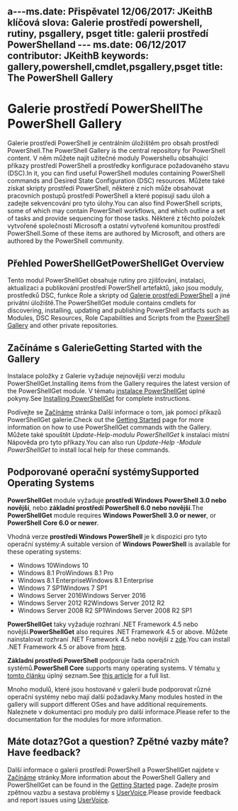  <span data-ttu-id="03d5a-101">a---ms.date: Přispěvatel 12/06/2017: JKeithB klíčová slova: Galerie prostředí powershell, rutiny, psgallery, psget title: galerii prostředí PowerShell</span><span class="sxs-lookup"><span data-stu-id="03d5a-101">and --- ms.date:  06/12/2017 contributor:  JKeithB keywords:  gallery,powershell,cmdlet,psgallery,psget title:  The PowerShell Gallery</span></span>
---
# <a name="the-powershell-gallery"></a><span data-ttu-id="03d5a-102">Galerie prostředí PowerShell</span><span class="sxs-lookup"><span data-stu-id="03d5a-102">The PowerShell Gallery</span></span>

<span data-ttu-id="03d5a-103">Galerie prostředí PowerShell je centrálním úložištěm pro obsah prostředí PowerShell.</span><span class="sxs-lookup"><span data-stu-id="03d5a-103">The PowerShell Gallery is the central repository for PowerShell content.</span></span> <span data-ttu-id="03d5a-104">V něm můžete najít užitečné moduly Powershellu obsahující příkazy prostředí PowerShell a prostředky konfigurace požadovaného stavu (DSC).</span><span class="sxs-lookup"><span data-stu-id="03d5a-104">In it, you can find useful PowerShell modules containing PowerShell commands and Desired State Configuration (DSC) resources.</span></span>
<span data-ttu-id="03d5a-105">Můžete také získat skripty prostředí PowerShell, některé z nich může obsahovat pracovních postupů prostředí PowerShell a které popisují sadu úloh a zadejte sekvencování pro tyto úlohy.</span><span class="sxs-lookup"><span data-stu-id="03d5a-105">You can also find PowerShell scripts, some of which may contain PowerShell workflows, and which outline a set of tasks and provide sequencing for those tasks.</span></span> <span data-ttu-id="03d5a-106">Některé z těchto položek vytvořené společností Microsoft a ostatní vytvořené komunitou prostředí PowerShell.</span><span class="sxs-lookup"><span data-stu-id="03d5a-106">Some of these items are authored by Microsoft, and others are authored by the PowerShell community.</span></span>

## <a name="powershellget-overview"></a><span data-ttu-id="03d5a-107">Přehled PowerShellGet</span><span class="sxs-lookup"><span data-stu-id="03d5a-107">PowerShellGet Overview</span></span>

<span data-ttu-id="03d5a-108">Tento modul PowerShellGet obsahuje rutiny pro zjišťování, instalaci, aktualizaci a publikování prostředí PowerShell artefaktů, jako jsou moduly, prostředků DSC, funkce Role a skripty od [Galerie prostředí PowerShell](https://www.PowerShellGallery.com) a jiné privátní úložiště.</span><span class="sxs-lookup"><span data-stu-id="03d5a-108">The PowerShellGet module contains cmdlets for discovering, installing, updating and publishing PowerShell artifacts such as Modules, DSC Resources, Role Capabilities and Scripts from the [PowerShell Gallery](https://www.PowerShellGallery.com) and other private repositories.</span></span>

## <a name="getting-started-with-the-gallery"></a><span data-ttu-id="03d5a-109">Začínáme s Galerie</span><span class="sxs-lookup"><span data-stu-id="03d5a-109">Getting Started with the Gallery</span></span>

<span data-ttu-id="03d5a-110">Instalace položky z Galerie vyžaduje nejnovější verzi modulu PowerShellGet.</span><span class="sxs-lookup"><span data-stu-id="03d5a-110">Installing items from the Gallery requires the latest version of the PowerShellGet module.</span></span>
<span data-ttu-id="03d5a-111">V tématu [instalace PowerShellGet](installing-psget.md) úplné pokyny.</span><span class="sxs-lookup"><span data-stu-id="03d5a-111">See [Installing PowerShellGet](installing-psget.md) for complete instructions.</span></span>

<span data-ttu-id="03d5a-112">Podívejte se [Začínáme](getting-started.md) stránka Další informace o tom, jak pomocí příkazů PowerShellGet galerie.</span><span class="sxs-lookup"><span data-stu-id="03d5a-112">Check out the [Getting Started](getting-started.md) page for more information on how to use PowerShellGet commands with the Gallery.</span></span> <span data-ttu-id="03d5a-113">Můžete také spouštět *Update-Help-modulu PowerShellGet* k instalaci místní Nápověda pro tyto příkazy.</span><span class="sxs-lookup"><span data-stu-id="03d5a-113">You can also run *Update-Help -Module PowerShellGet* to install local help for these commands.</span></span>

## <a name="supported-operating-systems"></a><span data-ttu-id="03d5a-114">Podporované operační systémy</span><span class="sxs-lookup"><span data-stu-id="03d5a-114">Supported Operating Systems</span></span>

<span data-ttu-id="03d5a-115">**PowerShellGet** module vyžaduje **prostředí Windows PowerShell 3.0 nebo novější**, nebo **základní prostředí PowerShell 6.0 nebo novější**.</span><span class="sxs-lookup"><span data-stu-id="03d5a-115">The **PowerShellGet** module requires **Windows PowerShell 3.0 or newer**, or **PowerShell Core 6.0 or newer**.</span></span>

<span data-ttu-id="03d5a-116">Vhodná verze **prostředí Windows PowerShell** je k dispozici pro tyto operační systémy:</span><span class="sxs-lookup"><span data-stu-id="03d5a-116">A suitable version of **Windows PowerShell** is available for these operating systems:</span></span>

- <span data-ttu-id="03d5a-117">Windows 10</span><span class="sxs-lookup"><span data-stu-id="03d5a-117">Windows 10</span></span>
- <span data-ttu-id="03d5a-118">Windows 8.1 Pro</span><span class="sxs-lookup"><span data-stu-id="03d5a-118">Windows 8.1 Pro</span></span>
- <span data-ttu-id="03d5a-119">Windows 8.1 Enterprise</span><span class="sxs-lookup"><span data-stu-id="03d5a-119">Windows 8.1 Enterprise</span></span>
- <span data-ttu-id="03d5a-120">Windows 7 SP1</span><span class="sxs-lookup"><span data-stu-id="03d5a-120">Windows 7 SP1</span></span>
- <span data-ttu-id="03d5a-121">Windows Server 2016</span><span class="sxs-lookup"><span data-stu-id="03d5a-121">Windows Server 2016</span></span>
- <span data-ttu-id="03d5a-122">Windows Server 2012 R2</span><span class="sxs-lookup"><span data-stu-id="03d5a-122">Windows Server 2012 R2</span></span>
- <span data-ttu-id="03d5a-123">Windows Server 2008 R2 SP1</span><span class="sxs-lookup"><span data-stu-id="03d5a-123">Windows Server 2008 R2 SP1</span></span>

<span data-ttu-id="03d5a-124">**PowerShellGet** taky vyžaduje rozhraní .NET Framework 4.5 nebo novější.</span><span class="sxs-lookup"><span data-stu-id="03d5a-124">**PowerShellGet** also requires .NET Framework 4.5 or above.</span></span> <span data-ttu-id="03d5a-125">Můžete nainstalovat rozhraní .NET Framework 4.5 nebo novější z [zde](https://msdn.microsoft.com/library/5a4x27ek.aspx).</span><span class="sxs-lookup"><span data-stu-id="03d5a-125">You can install .NET Framework 4.5 or above from [here](https://msdn.microsoft.com/library/5a4x27ek.aspx).</span></span>

<span data-ttu-id="03d5a-126">**Základní prostředí PowerShell** podporuje řada operačních systémů.</span><span class="sxs-lookup"><span data-stu-id="03d5a-126">**PowerShell Core** supports many operating systems.</span></span> <span data-ttu-id="03d5a-127">V tématu [v tomto článku](https://blogs.msdn.microsoft.com/powershell/2018/01/10/powershell-core-6-0-generally-available-ga-and-supported/) úplný seznam.</span><span class="sxs-lookup"><span data-stu-id="03d5a-127">See [this article](https://blogs.msdn.microsoft.com/powershell/2018/01/10/powershell-core-6-0-generally-available-ga-and-supported/) for a full list.</span></span>

<span data-ttu-id="03d5a-128">Mnoho modulů, které jsou hostované v galerii bude podporovat různé operační systémy nebo mají další požadavky.</span><span class="sxs-lookup"><span data-stu-id="03d5a-128">Many modules hosted in the gallery will support different OSes and have additional requirements.</span></span> <span data-ttu-id="03d5a-129">Naleznete v dokumentaci pro moduly pro další informace.</span><span class="sxs-lookup"><span data-stu-id="03d5a-129">Please refer to the documentation for the modules for more information.</span></span>

## <a name="got-a-question-have-feedback"></a><span data-ttu-id="03d5a-130">Máte dotaz?</span><span class="sxs-lookup"><span data-stu-id="03d5a-130">Got a question?</span></span> <span data-ttu-id="03d5a-131">Zpětné vazby máte?</span><span class="sxs-lookup"><span data-stu-id="03d5a-131">Have feedback?</span></span>

<span data-ttu-id="03d5a-132">Další informace o galerii prostředí PowerShell a PowerShellGet najdete v [Začínáme](getting-started.md) stránky.</span><span class="sxs-lookup"><span data-stu-id="03d5a-132">More information about the PowerShell Gallery and PowerShellGet can be found in the [Getting Started](getting-started.md) page.</span></span> <span data-ttu-id="03d5a-133">Zadejte prosím zpětnou vazbu a sestava problémy s [UserVoice](http://windowsserver.uservoice.com/forums/301869-powershell).</span><span class="sxs-lookup"><span data-stu-id="03d5a-133">Please provide feedback and report issues using [UserVoice](http://windowsserver.uservoice.com/forums/301869-powershell).</span></span>
